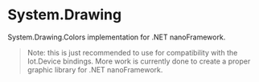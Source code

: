 # System.Drawing

System.Drawing.Colors implementation for .NET nanoFramework.

> Note: this is just recommended to use for compatibility with the Iot.Device bindings. More work is currently done to create a proper graphic library for .NET nanoFramework.
